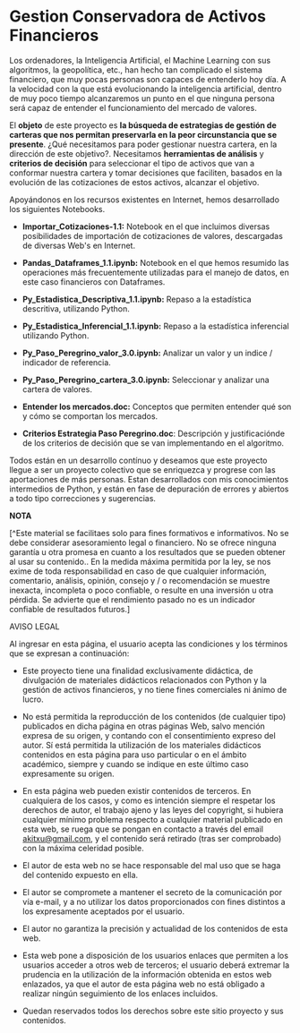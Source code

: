 # Gestion Conservadora de Activos Financieros

Los ordenadores, la Inteligencia Artificial, el Machine Learning con sus algoritmos, la geopolítica, etc., han hecho tan complicado el sistema financiero, que muy pocas personas son capaces de entenderlo hoy día. A la velocidad con la que está evolucionando la inteligencia artificial, dentro de muy poco tiempo alcanzaremos un punto en el que ninguna persona será capaz de entender el funcionamiento del mercado de valores.

El **objeto** de este proyecto es **la búsqueda de estrategias de gestión de carteras  que nos permitan preservarla en la peor circunstancia que  se presente**. ¿Qué necesitamos para poder gestionar nuestra cartera, en la dirección de este objetivo?. Necesitamos **herramientas de análisis** y **criterios de decisión** para seleccionar el tipo de activos que van a conformar nuestra cartera y tomar decisiones que faciliten, basados en la evolución de las cotizaciones de estos activos, alcanzar el objetivo.

Apoyándonos en los recursos existentes en Internet, hemos desarrollado los siguientes Notebooks.

* **Importar_Cotizaciones-1.1:** Notebook en el que incluimos diversas posibilidades de importación de cotizaciones de valores, descargadas de diversas Web's en Internet. 


* **Pandas_Dataframes_1.1.ipynb:** Notebook en el que hemos resumido las operaciones más frecuentemente utilizadas para el manejo de datos, en este caso financieros con Dataframes.

* **Py_Estadistica_Descriptiva_1.1.ipynb:** Repaso a la estadística descritiva, utilizando Python.


* **Py_Estadistica_Inferencial_1.1.ipynb:** Repaso a la estadística inferencial utilizando Python.
* **Py_Paso_Peregrino_valor_3.0.ipynb:** Analizar un valor y un indice / indicador de referencia.

* **Py_Paso_Peregrino_cartera_3.0.ipynb:** Seleccionar y analizar una cartera de valores.

* **Entender los mercados.doc:** Conceptos que permiten entender qué son y cómo se comportan los mercados.

* **Criterios Estrategia Paso Peregrino.doc**: Descripción y justificaciónde de los criterios de decisión que se van implementando en el algoritmo.

Todos están en un desarrollo contínuo y deseamos que este proyecto llegue a ser un proyecto colectivo que se enriquezca y progrese con las aportaciones de más personas. Estan desarrollados con mis conocimientos intermedios de Python, y están en fase de depuración de errores  y abiertos a todo tipo correcciones y sugerencias. 

**NOTA**

[^Este material se facilitaes solo para fines formativos e informativos. No se debe considerar asesoramiento legal o financiero.  No se ofrece ninguna garantía u otra promesa en cuanto a los resultados que se pueden obtener al usar su contenido.. En la medida máxima permitida por la ley,  se nos exime de toda responsabilidad en caso de que cualquier información, comentario, análisis, opinión, consejo y / o recomendación se muestre inexacta, incompleta o poco confiable, o resulte en una inversión u otra pérdida.
Se advierte que el rendimiento pasado no es un indicador confiable de resultados futuros.]


AVISO LEGAL

Al ingresar en esta página, el usuario acepta las condiciones y los términos que se expresan a continuación:

* Este proyecto tiene una finalidad exclusivamente didáctica, de divulgación de materiales didácticos relacionados con Python y la gestión de activos financieros, y no  tiene fines comerciales ni ánimo de lucro.

* No está permitida la reproducción de los contenidos (de cualquier tipo) publicados en dicha página en otras páginas Web, salvo mención expresa de su origen, y contando con el consentimiento expreso del autor. Sí está permitida la utilización de los materiales didácticos contenidos en esta página para uso particular o en el ámbito académico, siempre y cuando se indique en este último caso expresamente su origen.

* En esta página web pueden existir contenidos de terceros. En cualquiera de los casos, y como es intención siempre el respetar los derechos de autor, el trabajo ajeno y las leyes del copyright, si hubiera cualquier mínimo problema respecto a cualquier material publicado en esta web, se ruega que se pongan en contacto a través del email akitxu@gmail.com, y el contenido será retirado (tras ser comprobado) con la máxima celeridad posible.

* El autor de esta web no se hace responsable del mal uso que se haga del contenido expuesto en ella. 

* El autor se compromete a mantener el secreto de la comunicación por vía e-mail, y a no utilizar los datos proporcionados con fines distintos a los expresamente aceptados por el usuario.

* El autor no garantiza la precisión y actualidad de los contenidos de esta web.

* Esta web pone a disposición de los usuarios enlaces que permiten a los usuarios acceder a otros web de terceros; el usuario deberá extremar la prudencia en la utilización de la información obtenida en estos web enlazados, ya que el autor de esta página web no está obligado a realizar ningún seguimiento de los enlaces incluidos.

* Quedan reservados todos los derechos sobre este sitio proyecto y sus contenidos.

